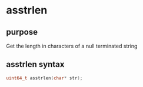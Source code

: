 # asstrlen

## purpose

Get the length in characters of a null terminated string

## asstrlen syntax

```c
uint64_t asstrlen(char* str);
```
